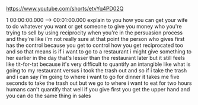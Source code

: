https://www.youtube.com/shorts/etvYq4PD02Q

1 00:00:00.000 --\> 00:01:00.000 explain to you how you can get your
wife to do whatever you want or get someone to give you money who you're
trying to sell by using reciprocity when you're in the persuasion
process and they're like i'm not really sure at that point the person
who gives first has the control because you get to control how you get
reciprocated too and so that means is if i want to go to a restaurant i
might give something to her earlier in the day that's lesser than the
restaurant later but it still feels like tit-for-tat because it's very
difficult to quantify an intangible like what is going to my restaurant
versus i took the trash out and so if i take the trash and i can say i'm
going to where i want to go for dinner it takes me five seconds to take
the trash out but we go to where i want to eat for two hours humans
can't quantify that well if you give first you get the upper hand and
you can do the same thing in sales
